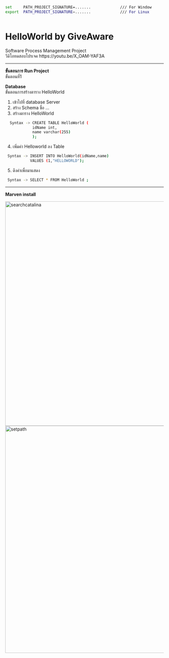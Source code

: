 ```bash
set     PATH_PROJECT_SIGNATURE=.......             /// For Window
export  PATH_PROJECT_SIGNATURE=.......             /// For Linux
```

```bash

```
<h1>HelloWorld by GiveAware</h1> 
 Software Process Management Project<br/>
 วีดิโอทดสอบโปรเจค  https://youtu.be/X_OAM-YAF3A
 

***
**ขั้นตอนการ Run Project**<br /> 
 ขั้นตอนที่1

**Database** <br/>
ขั้นตอนการสร้างตาราง HelloWorld
1. เข้าไปที่ database Server
2. สร้าง Schema ชื่อ ...
3. สร้างตาราง HelloWorld
```bash
  Syntax -> CREATE TABLE HelloWorld (
            idName int,
            name varchar(255) 
            ); 
 ```
       
4. เพิ่มค่า Helloworld ลง Table

 ```bash
  Syntax -> INSERT INTO HelloWorld(idName,name)
            VALUES (1,"HELLOWORLD");
 ```
5. ดึงค่าเพื่อมาแสดง
 ```bash
  Syntax -> SELECT * FROM HelloWorld ;
 ```



***

**Marven install**<br/>


<img width="712" alt="searchcatalina" src="https://user-images.githubusercontent.com/18551344/36144557-0281a7b2-10e1-11e8-8ac7-b5cd6dafce14.png">

<img width="721" alt="setpath" src="https://user-images.githubusercontent.com/18551344/36144559-02ba78da-10e1-11e8-8352-7a9afbcc0877.png">
            
